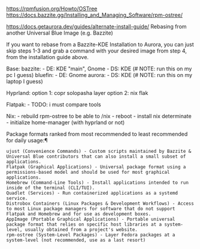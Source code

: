 
https://rpmfusion.org/Howto/OSTree
https://docs.bazzite.gg/Installing_and_Managing_Software/rpm-ostree/

https://docs.getaurora.dev/guides/alternate-install-guide/
Rebasing from another Universal Blue Image (e.g. Bazzite)

If you want to rebase from a Bazzite-KDE Installation to Aurora, you can just skip steps 1-3 and grab a command with your desired image from step 4, from the installation guide above.

Base: 
    bazzite:
        - DE: KDE "main", Gnome
        - DS: KDE  (# NOTE: run this on my pc I guess)
    bluefin: 
        - DE: Gnome
    aurora:
        - DS: KDE  (# NOTE: run this on my laptop I guess)

Hyprland:
    option 1: copr solopasha layer 
    option 2: nix flak

Flatpak: 
    - TODO: i must compare tools

Nix: 
    - rebuild rpm-ostree to be able to /nix
    - reboot
    - install nix determinate
    - initialize home-manager (with hyprland or not)




<!-- https://docs.bazzite.gg/Installing_and_Managing_Software/ -->
Package formats ranked from most recommended to least recommended for daily usage:¶

    ujust (Convenience Commands) - Custom scripts maintained by Bazzite & Universal Blue contributors that can also install a small subset of applications.
    Flatpak (Graphical Applications) - Universal package format using a permissions-based model and should be used for most graphical applications.
    Homebrew (Command-Line Tools) - Install applications intended to run inside of the terminal (CLI/TUI).
    Quadlet (Services) - Run containerized applications as a systemd service.
    Distrobox Containers (Linux Packages & Development Workflows) - Access to most Linux package managers for software that do not support Flatpak and Homebrew and for use as development boxes.
    AppImage (Portable Graphical Applications) - Portable universal package format that relies on specific host libraries at a system-level, usually obtained from a project's website.
    rpm-ostree (System-Level Packages) - Layer Fedora packages at a system-level (not recommended, use as a last resort)
